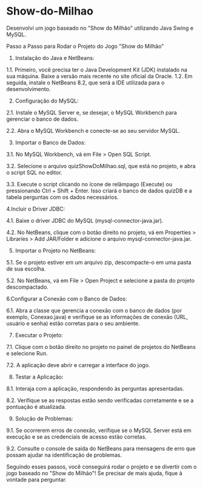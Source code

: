 # Show-do-Milhao
Desenvolvi um jogo baseado no "Show do Milhão" utilizando Java Swing e MySQL.

Passo a Passo para Rodar o Projeto do Jogo "Show do Milhão"
1. Instalação do Java e NetBeans:

1.1. Primeiro, você precisa ter o Java Development Kit (JDK) instalado na sua máquina. Baixe a versão mais recente no site oficial da Oracle.
1.2. Em seguida, instale o NetBeans 8.2, que será a IDE utilizada para o desenvolvimento.

2. Configuração do MySQL:

2.1. Instale o MySQL Server e, se desejar, o MySQL Workbench para gerenciar o banco de dados.

2.2. Abra o MySQL Workbench e conecte-se ao seu servidor MySQL.

3. Importar o Banco de Dados:

3.1. No MySQL Workbench, vá em File > Open SQL Script.

3.2. Selecione o arquivo quizShowDoMilhao.sql, que está no projeto, e abra o script SQL no editor.

3.3. Execute o script clicando no ícone de relâmpago (Execute) ou pressionando Ctrl + Shift + Enter. Isso criará o banco de dados quizDB e a tabela perguntas com os dados necessários.

4.Incluir o Driver JDBC:

4.1. Baixe o driver JDBC do MySQL (mysql-connector-java.jar).

4.2. No NetBeans, clique com o botão direito no projeto, vá em Properties > Libraries > Add JAR/Folder e adicione o arquivo mysql-connector-java.jar.

5. Importar o Projeto no NetBeans:

5.1. Se o projeto estiver em um arquivo zip, descompacte-o em uma pasta de sua escolha.

5.2. No NetBeans, vá em File > Open Project e selecione a pasta do projeto descompactado.

6.Configurar a Conexão com o Banco de Dados:

6.1. Abra a classe que gerencia a conexão com o banco de dados (por exemplo, Conexao.java) e verifique se as informações de conexão (URL, usuário e senha) estão corretas para o seu ambiente.

7. Executar o Projeto:

7.1. Clique com o botão direito no projeto no painel de projetos do NetBeans e selecione Run.

7.2. A aplicação deve abrir e carregar a interface do jogo.

8. Testar a Aplicação:

8.1. Interaja com a aplicação, respondendo às perguntas apresentadas.

8.2. Verifique se as respostas estão sendo verificadas corretamente e se a pontuação é atualizada.

9. Solução de Problemas:

9.1. Se ocorrerem erros de conexão, verifique se o MySQL Server está em execução e se as credenciais de acesso estão corretas.

9.2. Consulte o console de saída do NetBeans para mensagens de erro que possam ajudar na identificação de problemas.

Seguindo esses passos, você conseguirá rodar o projeto e se divertir com o jogo baseado no "Show do Milhão"! Se precisar de mais ajuda, fique à vontade para perguntar.






